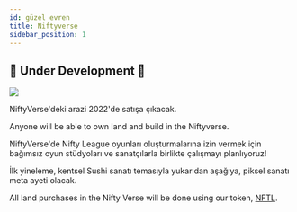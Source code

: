 ```yaml
---
id: güzel evren
title: Niftyverse
sidebar_position: 1
---
```


## 🚧 Under Development 🚧

![](/img/niftyverse-snarfy.gif)

NiftyVerse'deki arazi 2022'de satışa çıkacak.

Anyone will be able to own land and build in the Niftyverse.

NiftyVerse'de Nifty League oyunları oluşturmalarına izin vermek için bağımsız oyun stüdyoları ve sanatçılarla birlikte çalışmayı planlıyoruz!

İlk yineleme, kentsel Sushi sanatı temasıyla yukarıdan aşağıya, piksel sanatı meta ayeti olacak.

All land purchases in the Nifty Verse will be done using our token, [NFTL](https://docs.niftyleague.com/overview/nftl/overview).
